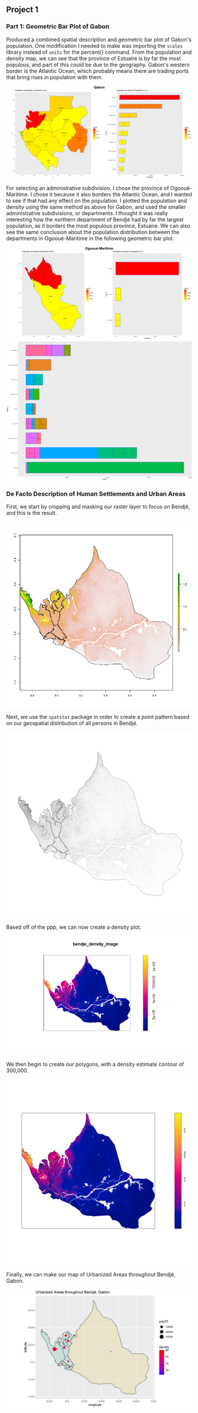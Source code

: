 ## Project 1

### Part 1: Geometric Bar Plot of Gabon

Produced a combined spatial description and geometric bar plot of Gabon's population. One modification I needed to make was importing the `scales` library instead of `units` for the percent() command. From the population and density map, we can see that the province of Estuaire is by far the most populous, and part of this could be due to the geography. Gabon's western border is the Atlantic Ocean, which probably means there are trading ports that bring rises in population with them. 

![](gabon.png)

For selecting an administrative subdivision, I chose the province of Ogooué-Maritime. I chose it because it also borders the Atlantic Ocean, and I wanted to see if that had any effect on the population. I plotted the population and density using the same method as above for Gabon, and used the smaller administrative subdivisions, or departments. I thought it was really interesting how the northern department of Bendjé had by far the largest population, as it borders the most populous province, Estuaire. We can also see the same conclusion about the population distribution between the departments in Ogooué-Maritime in the following geometric bar plot. 

![](ogoouemaritime.png)
![](gab_adm2_bp.png)

### De Facto Description of Human Settlements and Urban Areas

First, we start by cropping and masking our raster layer to focus on Bendjé, and this is the result. 

![](bendje.png)

Next, we use the `spatstat` package in order to create a point pattern based on our geospatial distribution of all persons in Bendjé. 

![](bendje_ppp.png)

Based off of the ppp, we can now create a density plot. 

![](bendje_density_image.png)

We then begin to create our polygons, with a density estimate contour of 300,000. 

![](subpolys_filtered.png)

Finally, we can make our map of Urbanized Areas throughout Bendjé, Gabon. 

![](bendje_urbanized_areas.png)
